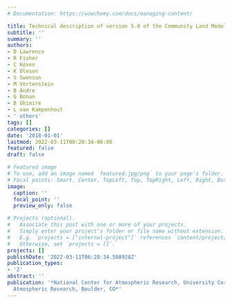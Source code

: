 ```yaml
---
# Documentation: https://wowchemy.com/docs/managing-content/

title: Technical description of version 5.0 of the Community Land Model (CLM)
subtitle: ''
summary: ''
authors:
- D Lawrence
- R Fisher
- C Koven
- K Oleson
- S Swenson
- M Vertenstein
- B Andre
- G Bonan
- B Ghimire
- L van Kampenhout
- ' others'
tags: []
categories: []
date: '2018-01-01'
lastmod: 2022-03-11T00:28:34-06:00
featured: false
draft: false

# Featured image
# To use, add an image named `featured.jpg/png` to your page's folder.
# Focal points: Smart, Center, TopLeft, Top, TopRight, Left, Right, BottomLeft, Bottom, BottomRight.
image:
  caption: ''
  focal_point: ''
  preview_only: false

# Projects (optional).
#   Associate this post with one or more of your projects.
#   Simply enter your project's folder or file name without extension.
#   E.g. `projects = ["internal-project"]` references `content/project/deep-learning/index.md`.
#   Otherwise, set `projects = []`.
projects: []
publishDate: '2022-03-11T06:28:34.588928Z'
publication_types:
- '2'
abstract: ''
publication: '*National Center for Atmospheric Research, University Corporation for
  Atmospheric Research, Boulder, CO*'
---
```

